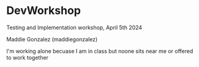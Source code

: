 # DevWorkshop
Testing and Implementation workshop, April 5th 2024

Maddie Gonzalez (maddiegonzalez)

I'm working alone becuase I am in class but noone sits near me or offered to work together
